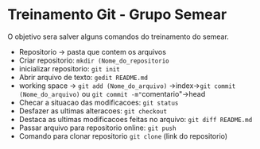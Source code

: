 # Treinamento Git - Grupo Semear

O objetivo sera salver alguns comandos do treinamento do semear.

- Repositorio -> pasta que contem os arquivos 
- Criar repositorio:
`mkdir (Nome_do_repositorio` 
- inicializar repositorio:
`git init`
-  Abrir arquivo de texto:
`gedit README.md`
- working space -> `git add (Nome_do_arquivo)` ->index->`git commit (Nome_do_arquivo)` ou `git commit -m"`comentario"->head
- Checar a situacao das modificacoes: `git status`
- Desfazer as ultimas alteracoes: `git checkout`
- Destaca as ultimas modificacoes feitas no arquivo: 
`git diff README.md`  
- Passar arquivo para repositorio online:
`git push` 
- Comando para clonar repositorio
`git clone` (link do repositorio)
